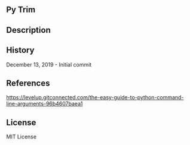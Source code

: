## Py Trim


## Description



## History
December 13, 2019 - Initial commit

## References
<https://levelup.gitconnected.com/the-easy-guide-to-python-command-line-arguments-96b4607baea1>

## License
MIT License